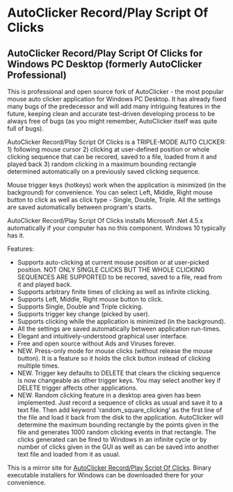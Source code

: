 # AutoClicker Record/Play Script Of Clicks

## AutoClicker Record/Play Script Of Clicks for Windows PC Desktop (formerly AutoClicker Professional)

This is professional and open source fork of AutoClicker - the most popular mouse auto clicker application for Windows PC Desktop. It has already fixed many bugs of the predecessor and will add many intriguing features in the future, keeping clean and accurate test-driven developing process to be always free of bugs (as you might remember, AutoClicker itself was quite full of bugs).

AutoClicker Record/Play Script Of Clicks is a TRIPLE-MODE AUTO CLICKER: 1) following mouse cursor 2) clicking at user-defined position or whole clicking sequence that can be recored, saved to a file, loaded from it and played back 3) random clicking in a maximum bounding rectangle determined automatically on a previously saved clicking sequence. 

Mouse trigger keys (hotkeys) work when the application is minimized (in the background) for convenience. You can select Left, Middle, Right mouse button to click as well as click type - Single, Double, Triple. All the settings are saved automatically between program's starts.

AutoClicker Record/Play Script Of Clicks installs Microsoft .Net 4.5.x automatically if your computer has no this component. Windows 10 typically has it.

Features:
* Supports auto-clicking at current mouse position or at user-picked position. NOT ONLY SINGLE CLICKS BUT THE WHOLE CLICKING SEQUENCES ARE SUPPORTED to be recored, saved to a file, read from it and played back.
* Supports arbitrary finite times of clicking as well as infinite clicking.
* Supports Left, Middle, Right mouse button to click.
* Supports Single, Double and Triple clicking.
* Supports trigger key change (picked by user).
* Supports clicking while the application is minimized (in the background).
* All the settings are saved automatically between application run-times.
* Elegant and intuitively-understood graphical user interface.
* Free and open source without Ads and Viruses forever.
* NEW. Press-only mode for mouse clicks (without release the mouse button). It is a feature so it holds the click button instead of clicking multiple times.
* NEW. Trigger key defaults to DELETE that clears the clicking sequence is now changeable as other trigger keys. You may select another key if DELETE trigger affects other applications.
* NEW. Random clicking feature in a desktop area given has been implemented. Just record a sequence of clicks as usual and save it to a text file. Then add keyword 'random_square_clicking' as the first line of the file and load it back from the disk to the application. AutoClicker will determine the maximum bounding rectangle by the points given in the file and generates 1000 random clicking events in that rectangle. The clicks generated can be fired to Windows in an infinite cycle or by number of clicks given in the GUI as well as can be saved into another text file and loaded from it as usual.

This is a mirror site for [AutoClicker Record/Play Script Of Clicks](https://sourceforge.net/projects/autoclicker-professional/). Binary executable installers for Windows can be downloaded there for your convenience.
